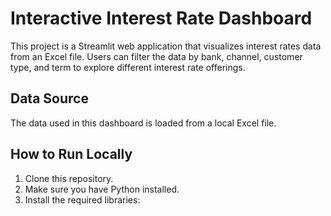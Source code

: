 # Interactive Interest Rate Dashboard

This project is a Streamlit web application that visualizes interest rates data from an Excel file. Users can filter the data by bank, channel, customer type, and term to explore different interest rate offerings.

## Data Source
The data used in this dashboard is loaded from a local Excel file.

## How to Run Locally

1.  Clone this repository.
2.  Make sure you have Python installed.
3.  Install the required libraries:
